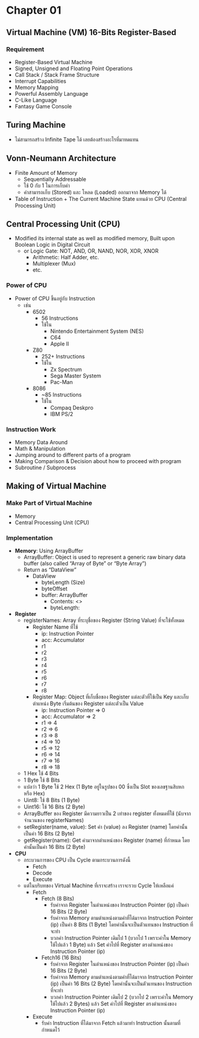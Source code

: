 # Chapter 01

## Virtual Machine (VM) 16-Bits Register-Based

### Requirement

- Register-Based Virtual Machine
- Signed, Unsigned and Floating Point Operations
- Call Stack / Stack Frame Structure
- Interrupt Capabilities
- Memory Mapping
- Powerful Assembly Language
- C-Like Language
- Fantasy Game Console

## Turing Machine

- ไม่สามารถสร้าง Infinite Tape ได้ เลยต้องสร้างอะไรที่มาทดแทน

## Vonn-Neumann Architecture

- Finite Amount of Memory
  - Sequentially Addressable
  - ใช้ 0 กับ 1 ในการเก็บค่า
  - ค่าสามารถเก็บ (Stored) และ โหลด (Loaded) ออกมาจาก Memory ได้
- Table of Instruction + The Current Machine State แทนด้วย CPU (Central Processing Unit)

## Central Processing Unit (CPU)

- Modified its internal state as well as modified memory, Built upon Boolean Logic in Digital Circuit
  - or Logic Gate: NOT, AND, OR, NAND, NOR, XOR, XNOR
    - Arithmetic: Half Adder, etc.
    - Multiplexer (Mux)
    - etc.

### Power of CPU

- Power of CPU ขึ้นอยู่กับ Instruction
  - เช่น
    - 6502
      - 56 Instructions
      - ใช้ใน
        - Nintendo Entertainment System (NES)
        - C64
        - Apple II
    - Z80
      - 252+ Instructions
      - ใช้ใน
        - Zx Spectrum
        - Sega Master System
        - Pac-Man
    - 8086
      - ~85 Instructions
      - ใช้ใน
        - Compaq Deskpro
        - IBM PS/2

### Instruction Work

- Memory Data Around
- Math & Manipulation
- Jumping around to different parts of a program
- Making Comparison & Decision about how to proceed with program
- Subroutine / Subprocess

## Making of Virtual Machine

### Make Part of Virtual Machine

- Memory
- Central Processing Unit (CPU)

### Implementation

- **Memory**: Using ArrayBuffer
  - ArrayBuffer: Object is used to represent a generic raw binary data buffer (also called “Array of Byte” or “Byte Array”)
  - Return as “DataView”
    - DataView
      - byteLength (Size)
      - byteOffset
      - buffer: ArrayBuffer
        - Contents: <<Array of Byte>>
        - byteLength: <Size>
- **Register**
  - registerNames: Array ที่ระบุชื่อของ Register (String Value) ที่จะใช้ทั้งหมด
    - Register Name ที่ใช้
      - ip: Instruction Pointer
      - acc: Accumulator
      - r1
      - r2
      - r3
      - r4
      - r5
      - r6
      - r7
      - r8
    - Register Map: Object ที่เก็บชื่อของ Register แต่ละตัวที่ใช้เป็น Key และเก็บตำแหน่ง Byte เริ่มต้นของ Register แต่ละตัวเป็น Value
      - ip: Instruction Pointer ⇒ 0
      - acc: Accumulator ⇒ 2
      - r1 ⇒ 4
      - r2 ⇒ 6
      - r3 ⇒ 8
      - r4 ⇒ 10
      - r5 ⇒ 12
      - r6 ⇒ 14
      - r7 ⇒ 16
      - r8 ⇒ 18
  - 1 Hex ใช้ 4 Bits
  - 1 Byte ใช้ 8 Bits
  - แปลว่า 1 Byte ใช้ 2 Hex (1 Byte อยู่ในรูปของ 00 ซึ่งเป็น Slot ของเลขฐานสิบหก หรือ Hex)
  - Uint8: ใช้ 8 Bits (1 Byte)
  - Uint16: ใช้ 16 Bits (2 Byte)
  - ArrayBuffer ของ Register มีความยาวเป็น 2 เท่าของ register ทั้งหมดที่ใช้ (นับจากจำนวนของ registerNames)
  - setRegister(name, value): Set ค่า (value) ลง Register (name) โดยค่านั้นเป็นค่า 16 Bits (2 Byte)
  - getRegister(name): Get ค่ามาจากตำแหน่งของ Register (name) ที่กำหนด โดยค่านั้นเป็นค่า 16 Bits (2 Byte)
- **CPU**
  - กระบวนการของ CPU เป็น Cycle ตามกระบวนการดังนี้
    - Fetch
    - Decode
    - Execute
  - แต่ในบริบทของ Virtual Machine ที่เราจะสร้าง เราจะรวบ Cycle ให้เหลือแค่
    - Fetch
      - Fetch (8 Bits)
        - รับค่าจาก Register ในตำแหน่งของ Instruction Pointer (ip) เป็นค่า 16 Bits (2 Byte)
        - รับค่าจาก Memory ตามตำแหน่งตามค่าที่ได้มาจาก Instruction Pointer (ip) เป็นค่า 8 Bits (1 Byte) โดยค่านั้นจะเป็นตัวแทนของ Instruction ที่จะทำ
        - บวกค่า Instruction Pointer เดิมไป 1 (บวกไป 1 เพราะค่าใน Memory ใช้ไปแล้ว 1 Byte) แล้ว Set ค่าไปที่ Register ตรงตำแหน่งของ Instruction Pointer (ip)
      - Fetch16 (16 Bits)
        - รับค่าจาก Register ในตำแหน่งของ Instruction Pointer (ip) เป็นค่า 16 Bits (2 Byte)
        - รับค่าจาก Memory ตามตำแหน่งตามค่าที่ได้มาจาก Instruction Pointer (ip) เป็นค่า 16 Bits (2 Byte) โดยค่านั้นจะเป็นตัวแทนของ Instruction ที่จะทำ
        - บวกค่า Instruction Pointer เดิมไป 2 (บวกไป 2 เพราะค่าใน Memory ใช้ไปแล้ว 2 Bytes) แล้ว Set ค่าไปที่ Register ตรงตำแหน่งของ Instruction Pointer (ip)
    - Execute
      - รับค่า Instruction ที่ได้มาจาก Fetch แล้วมาทำ Instruction นั้นตามที่กำหนดไว้
